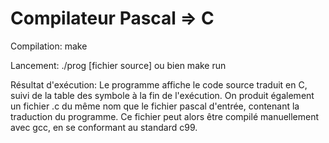 Compilateur Pascal => C
=======================
Compilation:
  make

Lancement:
  ./prog [fichier source]
  ou bien make run

Résultat d'exécution:
  Le programme affiche le code source traduit en C, suivi de la table des symbole à la fin de l'exécution.
  On produit également un fichier .c du même nom que le fichier pascal d'entrée, contenant la traduction du programme.
    Ce fichier peut alors être compilé manuellement avec gcc, en se conformant au standard c99.
